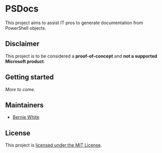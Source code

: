 # PSDocs
This project aims to assist IT pros to generate documentation from PowerShell objects.

## Disclaimer
This project is to be considered a **proof-of-concept** and **not a supported Microsoft product**.

## Getting started

_More to come._

## Maintainers

- [Bernie White](https://github.com/BernieWhite)

## License

This project is [licensed under the MIT License](LICENSE).
